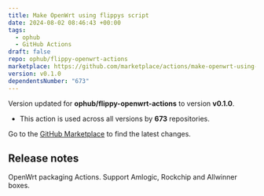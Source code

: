 ```yaml
---
title: Make OpenWrt using flippys script
date: 2024-08-02 08:46:43 +00:00
tags:
  - ophub
  - GitHub Actions
draft: false
repo: ophub/flippy-openwrt-actions
marketplace: https://github.com/marketplace/actions/make-openwrt-using-flippy-s-script
version: v0.1.0
dependentsNumber: "673"
---
```



Version updated for **ophub/flippy-openwrt-actions** to version **v0.1.0**.
- This action is used across all versions by **673** repositories.

Go to the [GitHub Marketplace](https://github.com/marketplace/actions/make-openwrt-using-flippy-s-script) to find the latest changes.

## Release notes

OpenWrt packaging Actions. Support Amlogic, Rockchip and Allwinner boxes.
